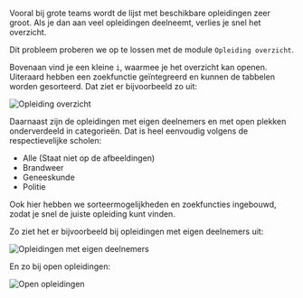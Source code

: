 Vooral bij grote teams wordt de lijst met beschikbare opleidingen zeer groot.
Als je dan aan veel opleidingen deelneemt, verlies je snel het overzicht.

Dit probleem proberen we op te lossen met de module `Opleiding overzicht`.

Bovenaan vind je een kleine `i`, waarmee je het overzicht kan openen.
Uiteraard hebben een zoekfunctie geïntegreerd en kunnen de tabbelen worden gesorteerd. Dat ziet er bijvoorbeeld zo uit:

![Opleiding overzicht](assets/nl_NL/overview.png)

Daarnaast zijn de opleidingen met eigen deelnemers en met open plekken onderverdeeld in categorieën.
Dat is heel eenvoudig volgens de respectievelijke scholen:

* Alle (Staat niet op de afbeeldingen)
* Brandweer
* Geneeskunde
* Politie

Ook hier hebben we sorteermogelijkheden en zoekfuncties ingebouwd, zodat je snel de juiste opleiding kunt vinden.

Zo ziet het er bijvoorbeeld bij opleidingen met eigen deelnemers uit:

![Opleidingen met eigen deelnemers](assets/nl_NL/own.png)

En zo bij open opleidingen:

![Open opleidingen](assets/nl_NL/alliance.png)
